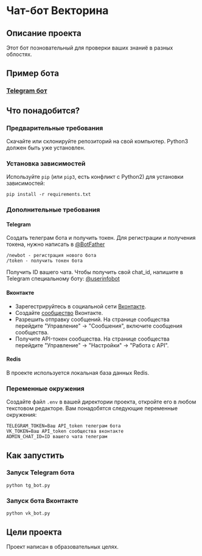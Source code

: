 # Чат-бот Векторина
## Описание проекта
Этот бот позновательный для проверки ваших знаниё в разных облостях.
## Пример бота
### [Telegram бот](https://t.me/VectoringAnswerBot)
## Что понадобится?
### Предварительные требования
Скачайте или склонируйте репозиторий на свой компьютер.
Python3 должен быть уже установлен.
### Установка зависимостей
Используйте `pip` (или `pip3`, есть конфликт с Python2) для установки зависимостей:
```
pip install -r requirements.txt
```
### Дополнительные требования
#### Telegram
Создать телеграм бота и получить токен. Для регистрации и получения токена, нужно написать в [@BotFather](https://t.me/BotFather)
```
/newbot - регистрация нового бота
/token - получить токен бота
```
Получить ID вашего чата. Чтобы получить свой chat_id, напишите в Telegram специальному боту: [@userinfobot](https://telegram.me/userinfobot)
#### Вконтакте
- Зарегестрируйтесь в социальной сети [Вконтакте](https://vk.com).
- Создайте [сообщество](https://vk.com/groups?w=groups_create_new__main) Вконтакте.
- Разрешить отправку сообщений. На странице сообщества перейдите "Управление" → "Сообшения", включите сообщения сообщества.
- Получите API-токен сообщества. На странице сообщества перейдите "Управление" → "Настройки" → "Работа с API".
#### Redis
В проекте используется локальная база данных Redis.
### Переменные окружения
Создайте файл ```.env``` в вашей директории проекта, откройте его в любом текстовом редакторе. Вам понадобятся следующие переменные окружения:
```
TELEGRAM_TOKEN=Ваш API_token телеграм бота
VK_TOKEN=Ваш API_token сообщества вконтакте
ADMIN_CHAT_ID=ID вашего чата телеграм
```
## Как запустить
### Запуск Telegram бота
```bush
python tg_bot.py
```
### Запуск бота Вконтакте
```bush
python vk_bot.py
```
## Цели проекта
Проект написан в образовательных целях.
